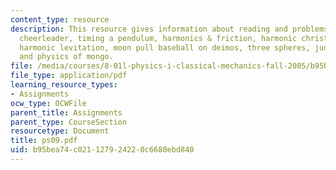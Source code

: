 ```yaml
---
content_type: resource
description: This resource gives information about reading and problems on harmonic
  cheerleader, timing a pendulum, harmonics & friction, harmonic christmas carol,
  harmonic levitation, moon pull baseball on deimos, three spheres, judging an approximation
  and physics of mongo.
file: /media/courses/8-01l-physics-i-classical-mechanics-fall-2005/b95bea74c021127924220c6680ebd840_ps09.pdf
file_type: application/pdf
learning_resource_types:
- Assignments
ocw_type: OCWFile
parent_title: Assignments
parent_type: CourseSection
resourcetype: Document
title: ps09.pdf
uid: b95bea74-c021-1279-2422-0c6680ebd840
---
```


